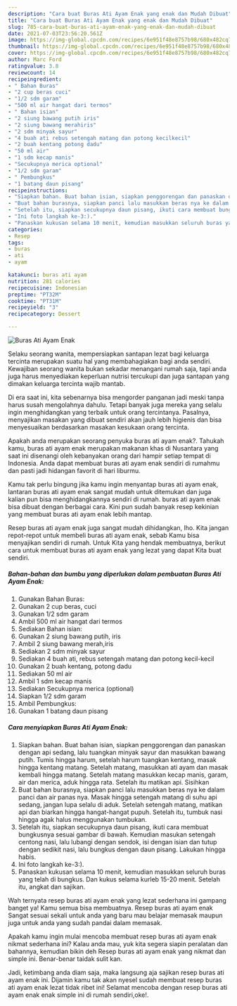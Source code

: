```yaml
---
description: "Cara buat Buras Ati Ayam Enak yang enak dan Mudah Dibuat"
title: "Cara buat Buras Ati Ayam Enak yang enak dan Mudah Dibuat"
slug: 785-cara-buat-buras-ati-ayam-enak-yang-enak-dan-mudah-dibuat
date: 2021-07-03T23:56:20.561Z
image: https://img-global.cpcdn.com/recipes/6e951f48e8757b98/680x482cq70/buras-ati-ayam-enak-foto-resep-utama.jpg
thumbnail: https://img-global.cpcdn.com/recipes/6e951f48e8757b98/680x482cq70/buras-ati-ayam-enak-foto-resep-utama.jpg
cover: https://img-global.cpcdn.com/recipes/6e951f48e8757b98/680x482cq70/buras-ati-ayam-enak-foto-resep-utama.jpg
author: Marc Ford
ratingvalue: 3.8
reviewcount: 14
recipeingredient:
- " Bahan Buras"
- "2 cup beras cuci"
- "1/2 sdm garam"
- "500 ml air hangat dari termos"
- " Bahan isian"
- "2 siung bawang putih iris"
- "2 siung bawang merahiris"
- "2 sdm minyak sayur"
- "4 buah ati rebus setengah matang dan potong kecilkecil"
- "2 buah kentang potong dadu"
- "50 ml air"
- "1 sdm kecap manis"
- "Secukupnya merica optional"
- "1/2 sdm garam"
- " Pembungkus"
- "1 batang daun pisang"
recipeinstructions:
- "Siapkan bahan. Buat bahan isian, siapkan penggorengan dan panaskan dengan api sedang, lalu tuangkan minyak sayur dan masukkan bawang putih. Tumis hingga harum, setelah harum tuangkan kentang, masak hingga kentang matang. Setelah matang, masukkan ati ayam dan masak kembali hingga matang. Setelah matang masukkan kecap manis, garam, air dan merica, aduk hingga rata. Setelah itu matikan api. Sisihkan"
- "Buat bahan burasnya, siapkan panci lalu masukkan beras nya ke dalam panci dan air panas nya. Masak hingga setengah matang di suhu api sedang, jangan lupa selalu di aduk. Setelah setengah matang, matikan api dan biarkan hingga hangat-hangat pupuh. Setelah itu, tumbuk nasi hingga agak halus menggunakan tumbukan."
- "Setelah itu, siapkan secukupnya daun pisang, ikuti cara membuat bungkusnya sesuai gambar di bawah. Kemudian masukan setengah centong nasi, lalu lubangi dengan sendok, isi dengan isian dan tutup dengan sedikit nasi, lalu bungkus dengan daun pisang. Lakukan hingga habis."
- "Ini foto langkah ke-3:)."
- "Panaskan kukusan selama 10 menit, kemudian masukkan seluruh buras yang telah di bungkus. Dan kukus selama kurleb 15-20 menit. Setelah itu, angkat dan sajikan."
categories:
- Resep
tags:
- buras
- ati
- ayam

katakunci: buras ati ayam 
nutrition: 281 calories
recipecuisine: Indonesian
preptime: "PT32M"
cooktime: "PT31M"
recipeyield: "3"
recipecategory: Dessert

---
```



![Buras Ati Ayam Enak](https://img-global.cpcdn.com/recipes/6e951f48e8757b98/680x482cq70/buras-ati-ayam-enak-foto-resep-utama.jpg)

Selaku seorang wanita, mempersiapkan santapan lezat bagi keluarga tercinta merupakan suatu hal yang membahagiakan bagi anda sendiri. Kewajiban seorang  wanita bukan sekadar menangani rumah saja, tapi anda juga harus menyediakan keperluan nutrisi tercukupi dan juga santapan yang dimakan keluarga tercinta wajib mantab.

Di era  saat ini, kita sebenarnya bisa mengorder panganan jadi meski tanpa harus susah mengolahnya dahulu. Tetapi banyak juga mereka yang selalu ingin menghidangkan yang terbaik untuk orang tercintanya. Pasalnya, menyajikan masakan yang dibuat sendiri akan jauh lebih higienis dan bisa menyesuaikan berdasarkan masakan kesukaan orang tercinta. 



Apakah anda merupakan seorang penyuka buras ati ayam enak?. Tahukah kamu, buras ati ayam enak merupakan makanan khas di Nusantara yang saat ini disenangi oleh kebanyakan orang dari hampir setiap tempat di Indonesia. Anda dapat membuat buras ati ayam enak sendiri di rumahmu dan pasti jadi hidangan favorit di hari liburmu.

Kamu tak perlu bingung jika kamu ingin menyantap buras ati ayam enak, lantaran buras ati ayam enak sangat mudah untuk ditemukan dan juga kalian pun bisa menghidangkannya sendiri di rumah. buras ati ayam enak bisa dibuat dengan berbagai cara. Kini pun sudah banyak resep kekinian yang membuat buras ati ayam enak lebih mantap.

Resep buras ati ayam enak juga sangat mudah dihidangkan, lho. Kita jangan repot-repot untuk membeli buras ati ayam enak, sebab Kamu bisa menyajikan sendiri di rumah. Untuk Kita yang hendak membuatnya, berikut cara untuk membuat buras ati ayam enak yang lezat yang dapat Kita buat sendiri.

<!--inarticleads1-->

##### Bahan-bahan dan bumbu yang diperlukan dalam pembuatan Buras Ati Ayam Enak:

1. Gunakan  Bahan Buras:
1. Gunakan 2 cup beras, cuci
1. Gunakan 1/2 sdm garam
1. Ambil 500 ml air hangat dari termos
1. Sediakan  Bahan isian:
1. Gunakan 2 siung bawang putih, iris
1. Ambil 2 siung bawang merah,iris
1. Sediakan 2 sdm minyak sayur
1. Sediakan 4 buah ati, rebus setengah matang dan potong kecil-kecil
1. Gunakan 2 buah kentang, potong dadu
1. Sediakan 50 ml air
1. Ambil 1 sdm kecap manis
1. Sediakan Secukupnya merica (optional)
1. Siapkan 1/2 sdm garam
1. Ambil  Pembungkus:
1. Gunakan 1 batang daun pisang




<!--inarticleads2-->

##### Cara menyiapkan Buras Ati Ayam Enak:

1. Siapkan bahan. Buat bahan isian, siapkan penggorengan dan panaskan dengan api sedang, lalu tuangkan minyak sayur dan masukkan bawang putih. Tumis hingga harum, setelah harum tuangkan kentang, masak hingga kentang matang. Setelah matang, masukkan ati ayam dan masak kembali hingga matang. Setelah matang masukkan kecap manis, garam, air dan merica, aduk hingga rata. Setelah itu matikan api. Sisihkan
1. Buat bahan burasnya, siapkan panci lalu masukkan beras nya ke dalam panci dan air panas nya. Masak hingga setengah matang di suhu api sedang, jangan lupa selalu di aduk. Setelah setengah matang, matikan api dan biarkan hingga hangat-hangat pupuh. Setelah itu, tumbuk nasi hingga agak halus menggunakan tumbukan.
1. Setelah itu, siapkan secukupnya daun pisang, ikuti cara membuat bungkusnya sesuai gambar di bawah. Kemudian masukan setengah centong nasi, lalu lubangi dengan sendok, isi dengan isian dan tutup dengan sedikit nasi, lalu bungkus dengan daun pisang. Lakukan hingga habis.
1. Ini foto langkah ke-3:).
1. Panaskan kukusan selama 10 menit, kemudian masukkan seluruh buras yang telah di bungkus. Dan kukus selama kurleb 15-20 menit. Setelah itu, angkat dan sajikan.




Wah ternyata resep buras ati ayam enak yang lezat sederhana ini gampang banget ya! Kamu semua bisa membuatnya. Resep buras ati ayam enak Sangat sesuai sekali untuk anda yang baru mau belajar memasak maupun juga untuk anda yang sudah pandai dalam memasak.

Apakah kamu ingin mulai mencoba membuat resep buras ati ayam enak nikmat sederhana ini? Kalau anda mau, yuk kita segera siapin peralatan dan bahannya, kemudian bikin deh Resep buras ati ayam enak yang nikmat dan simple ini. Benar-benar taidak sulit kan. 

Jadi, ketimbang anda diam saja, maka langsung aja sajikan resep buras ati ayam enak ini. Dijamin kamu tak akan nyesel sudah membuat resep buras ati ayam enak lezat tidak ribet ini! Selamat mencoba dengan resep buras ati ayam enak enak simple ini di rumah sendiri,oke!.

